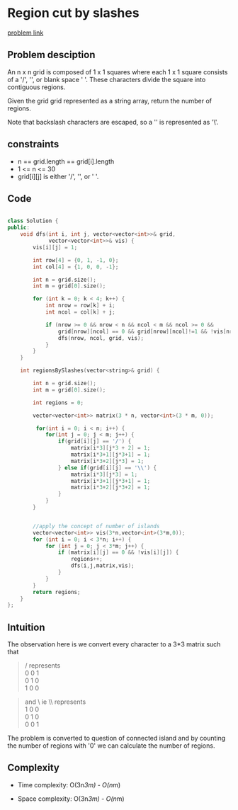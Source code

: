 # Region cut by slashes

[problem link](https://leetcode.com/problems/regions-cut-by-slashes/description/)

## Problem desciption 
An n x n grid is composed of 1 x 1 squares where each 1 x 1 square consists of a '/', '\', or blank space ' '. These characters divide the square into contiguous regions.

Given the grid grid represented as a string array, return the number of regions.

Note that backslash characters are escaped, so a '\' is represented as '\\'.


## constraints
* n == grid.length == grid[i].length
* 1 <= n <= 30
* grid[i][j] is either '/', '\', or ' '.

## Code
```cpp

class Solution {
public:
    void dfs(int i, int j, vector<vector<int>>& grid,
             vector<vector<int>>& vis) {
        vis[i][j] = 1;

        int row[4] = {0, 1, -1, 0};
        int col[4] = {1, 0, 0, -1};

        int n = grid.size();
        int m = grid[0].size();

        for (int k = 0; k < 4; k++) {
            int nrow = row[k] + i;
            int ncol = col[k] + j;

            if (nrow >= 0 && nrow < n && ncol < m && ncol >= 0 &&
                grid[nrow][ncol] == 0 && grid[nrow][ncol]!=1 && !vis[nrow][ncol]) {
                dfs(nrow, ncol, grid, vis);
            }
        }
    }

    int regionsBySlashes(vector<string>& grid) {

        int n = grid.size();
        int m = grid[0].size();

        int regions = 0;

        vector<vector<int>> matrix(3 * n, vector<int>(3 * m, 0));

         for(int i = 0; i < n; i++) {
            for(int j = 0; j < m; j++) {
                if(grid[i][j] == '/') {
                    matrix[i*3][j*3 + 2] = 1;
                    matrix[i*3+1][j*3+1] = 1;
                    matrix[i*3+2][j*3] = 1;
                } else if(grid[i][j] == '\\') {
                    matrix[i*3][j*3] = 1;
                    matrix[i*3+1][j*3+1] = 1;
                    matrix[i*3+2][j*3+2] = 1;
                }
            }
        }


        //apply the concept of number of islands 
        vector<vector<int>> vis(3*n,vector<int>(3*m,0));
        for (int i = 0; i < 3*n; i++) {
            for (int j = 0; j < 3*m; j++) {
                if (matrix[i][j] == 0 && !vis[i][j]) {
                    regions++;
                    dfs(i,j,matrix,vis);
                }
            }
        }
        return regions;
    }
};

```

## Intuition

The observation here is we convert every character to a 3*3 matrix such that 

> / represents <br>
> 0 0 1 <br> 
> 0 1 0 <br>
> 1 0 0
> 

> and \ ie \\\ represents <br>
> 1 0 0 <br> 
> 0 1 0 <br>
> 0 0 1

The problem is converted to question of connected island and by counting the number of regions with '0' we can calculate the number of regions.

## Complexity
- Time complexity: O(3n*3m) - O(n*m)


- Space complexity: O(3n*3m) - O(n*m)
